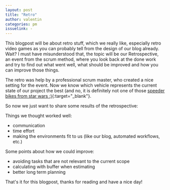 ```yaml
---
layout: post
title: "Retro"
author: valentin
categories: pm
issuelink: -
---
```


This blogpost will be about retro stuff, which we really like, especially retro video games as you can probably tell from the design of our blog already.
Wait? I must have misunderstood that, the topic will be our Retrospective, an event from the scrum method, where you look back at the done work and try to find out what went well, what should be improved and how you can improve those things.

The retro was help by a professional scrum master, who created a nice setting for the event.
Now we know which vehicle represents the current state of our project the best (and no, it is definitely not one of those [speeder bikes from star wars :)](https://duckduckgo.com/?q=start+wars+speeder+bike&t=brave&iar=images&iax=images&ia=images){:target="_blank"}.

So now we just want to share some results of the retrospective: 


Things we thought worked well:
* communication
* time effort
* making the environments fit to us (like our blog, automated workflows, etc.)

Some points about how we could improve:
* avoiding tasks that are not relevant to the current scope
* calculating with buffer when estimating
* better long term planning 
  


That's it for this blogpost, thanks for reading and have a nice day! 
